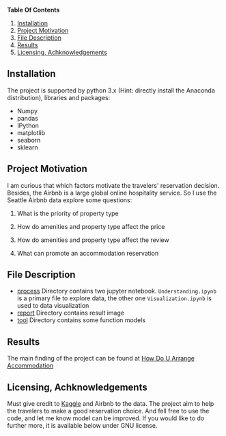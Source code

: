 **Table Of Contents**

1. [Installation](#installation)
2. [Project Motivation](#motivation)
3. [File Description](#file)
4. [Results](#results)
5. [Licensing, Achknowledgements](#licensing)

## Installation <a id="installation"></a>
The project is supported by python 3.x (Hint: directly install the Anaconda distribution), libraries and packages:

* Numpy
* pandas
* IPython
* matplotlib
* seaborn
* sklearn

## Project Motivation <a id="motivation"></a>
I am curious that which factors motivate the travelers' reservation decision. Besides, the Airbnb is a large global online hospitality service. So I use the Seattle Airbnb data explore some questions:

1. What is the priority of property type

2. How do amenities and property type affect the price

3. How do amenities and property type affect the review

4. What can promote an accommodation reservation

## File Description<a id="file"></a>
- [process](./process) Directory contains two jupyter notebook. `Understanding.ipynb` is a primary file to explore data, the other one `Visualization.ipynb` is used to data visualization
- [report](./report) Directory contains result image
- [tool](./tool) Directory contains some function models

## Results <a id="results"></a>
The main finding of the project can be found at 
[How Do U Arrange Accommodation](https://medium.com/@RayZen/how-do-u-arrange-accommodation-2556ef4c4381)

## Licensing, Achknowledgements<a id="licensing"></a>

Must give credit to [Kaggle](https://www.kaggle.com/airbnb/seattle) and Airbnb to the data. The project aim to help the travelers to make a good reservation choice. And fell free to use the code, and let me know model can be improved. If you would like to do further more, it is available below under GNU license.